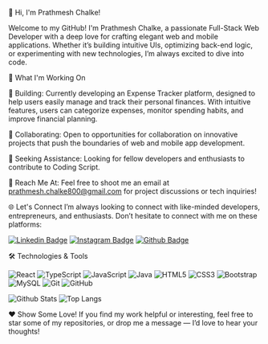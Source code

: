 👋 Hi, I'm Prathmesh Chalke!

Welcome to my GitHub! I'm Prathmesh Chalke, a passionate Full-Stack Web Developer with a deep love for crafting elegant web and mobile applications. Whether it’s building intuitive UIs, optimizing back-end logic, or experimenting with new technologies, I’m always excited to dive into code.

🚀 What I'm Working On

🔨 Building: Currently developing an Expense Tracker platform, designed to help users easily manage and track their personal finances. With intuitive features, users can categorize expenses, monitor spending habits, and improve financial planning.

🤝 Collaborating: Open to opportunities for collaboration on innovative projects that push the boundaries of web and mobile app development.

🌱 Seeking Assistance: Looking for fellow developers and enthusiasts to contribute to Coding Script.

📧 Reach Me At: Feel free to shoot me an email at prathmesh.chalke800@gmail.com for project discussions or tech inquiries!

🌐 Let's Connect
I’m always looking to connect with like-minded developers, entrepreneurs, and enthusiasts. Don’t hesitate to connect with me on these platforms:


[![Linkedin Badge](https://img.shields.io/badge/-prathmeshchalke-white?style=flat-square&logo=Linkedin&logoColor=blue&link=https://www.linkedin.com/in/prathmesh-chalke-138926201/)](https://www.linkedin.com/in/prathmesh-chalke-138926201/)
[![Instagram Badge](https://img.shields.io/badge/-_prathm_22-white?style=flat-square&logo=instagram&logoColor=purple&link=https://www.instagram.com/_prathm__22/)](https://www.instagram.com/_prathm__22/)
[![Github Badge](https://img.shields.io/badge/-PrathmeshChalke-white?style=flat-square&logo=github&logoColor=black&link=https://github.com/PrathmeshChalke/)](https://github.com/PrathmeshChalke/)


🛠️ Technologies & Tools

![React](https://img.shields.io/badge/-React-white?style=flat-square&logo=react)
![TypeScript](https://img.shields.io/badge/-TypeScript-white?style=flat-square&logo=typescript)
![JavaScript](https://img.shields.io/badge/-JavaScript-white?style=flat-square&logo=javascript)
![Java](https://img.shields.io/badge/-Java-white?style=flat-square&logo=Java)
![HTML5](https://img.shields.io/badge/-HTML5-white?style=flat-square&logo=html5)
![CSS3](https://img.shields.io/badge/-CSS3-black?style=flat-square&logo=css3)
![Bootstrap](https://img.shields.io/badge/-Bootstrap-white?style=flat-square&logo=bootstrap)
![MySQL](https://img.shields.io/badge/-MySQL-white?style=flat-square&logo=mysql)
![Git](https://img.shields.io/badge/-Git-white?style=flat-square&logo=git)
![GitHub](https://img.shields.io/badge/-GitHub-black?style=flat-square&logo=github)



![Github Stats](https://github-readme-stats.vercel.app/api?username=PrathmeshChalke&count_private=true&show_icons=true&include_all_commits=true&theme=light)
![Top Langs](https://github-readme-stats.vercel.app/api/top-langs/?username=PrathmeshChalke&hide=TeX&layout=compact&theme=light)



❤️ Show Some Love!
If you find my work helpful or interesting, feel free to star some of my repositories, or drop me a message — I’d love to hear your thoughts!
